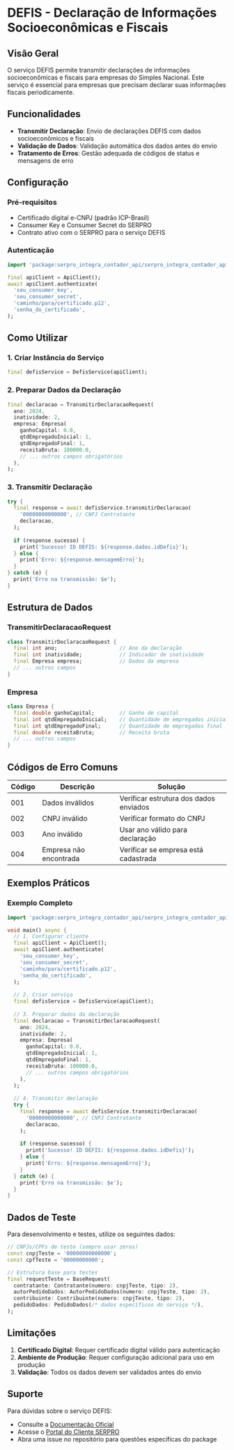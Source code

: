 # DEFIS - Declaração de Informações Socioeconômicas e Fiscais

## Visão Geral

O serviço DEFIS permite transmitir declarações de informações socioeconômicas e fiscais para empresas do Simples Nacional. Este serviço é essencial para empresas que precisam declarar suas informações fiscais periodicamente.

## Funcionalidades

- **Transmitir Declaração**: Envio de declarações DEFIS com dados socioeconômicos e fiscais
- **Validação de Dados**: Validação automática dos dados antes do envio
- **Tratamento de Erros**: Gestão adequada de códigos de status e mensagens de erro

## Configuração

### Pré-requisitos

- Certificado digital e-CNPJ (padrão ICP-Brasil)
- Consumer Key e Consumer Secret do SERPRO
- Contrato ativo com o SERPRO para o serviço DEFIS

### Autenticação

```dart
import 'package:serpro_integra_contador_api/serpro_integra_contador_api.dart';

final apiClient = ApiClient();
await apiClient.authenticate(
  'seu_consumer_key',
  'seu_consumer_secret', 
  'caminho/para/certificado.p12',
  'senha_do_certificado',
);
```

## Como Utilizar

### 1. Criar Instância do Serviço

```dart
final defisService = DefisService(apiClient);
```

### 2. Preparar Dados da Declaração

```dart
final declaracao = TransmitirDeclaracaoRequest(
  ano: 2024,
  inatividade: 2,
  empresa: Empresa(
    ganhoCapital: 0.0,
    qtdEmpregadoInicial: 1,
    qtdEmpregadoFinal: 1,
    receitaBruta: 100000.0,
    // ... outros campos obrigatórios
  ),
);
```

### 3. Transmitir Declaração

```dart
try {
  final response = await defisService.transmitirDeclaracao(
    '00000000000000', // CNPJ Contratante
    declaracao,
  );
  
  if (response.sucesso) {
    print('Sucesso! ID DEFIS: ${response.dados.idDefis}');
  } else {
    print('Erro: ${response.mensagemErro}');
  }
} catch (e) {
  print('Erro na transmissão: $e');
}
```

## Estrutura de Dados

### TransmitirDeclaracaoRequest

```dart
class TransmitirDeclaracaoRequest {
  final int ano;                    // Ano da declaração
  final int inatividade;            // Indicador de inatividade
  final Empresa empresa;            // Dados da empresa
  // ... outros campos
}
```

### Empresa

```dart
class Empresa {
  final double ganhoCapital;        // Ganho de capital
  final int qtdEmpregadoInicial;    // Quantidade de empregados inicial
  final int qtdEmpregadoFinal;      // Quantidade de empregados final
  final double receitaBruta;        // Receita bruta
  // ... outros campos
}
```

## Códigos de Erro Comuns

| Código | Descrição | Solução |
|--------|-----------|---------|
| 001 | Dados inválidos | Verificar estrutura dos dados enviados |
| 002 | CNPJ inválido | Verificar formato do CNPJ |
| 003 | Ano inválido | Usar ano válido para declaração |
| 004 | Empresa não encontrada | Verificar se empresa está cadastrada |

## Exemplos Práticos

### Exemplo Completo

```dart
import 'package:serpro_integra_contador_api/serpro_integra_contador_api.dart';

void main() async {
  // 1. Configurar cliente
  final apiClient = ApiClient();
  await apiClient.authenticate(
    'seu_consumer_key',
    'seu_consumer_secret', 
    'caminho/para/certificado.p12',
    'senha_do_certificado',
  );
  
  // 2. Criar serviço
  final defisService = DefisService(apiClient);
  
  // 3. Preparar dados da declaração
  final declaracao = TransmitirDeclaracaoRequest(
    ano: 2024,
    inatividade: 2,
    empresa: Empresa(
      ganhoCapital: 0.0,
      qtdEmpregadoInicial: 1,
      qtdEmpregadoFinal: 1,
      receitaBruta: 100000.0,
      // ... outros campos obrigatórios
    ),
  );
  
  // 4. Transmitir declaração
  try {
    final response = await defisService.transmitirDeclaracao(
      '00000000000000', // CNPJ Contratante
      declaracao,
    );
    
    if (response.sucesso) {
      print('Sucesso! ID DEFIS: ${response.dados.idDefis}');
    } else {
      print('Erro: ${response.mensagemErro}');
    }
  } catch (e) {
    print('Erro na transmissão: $e');
  }
}
```

## Dados de Teste

Para desenvolvimento e testes, utilize os seguintes dados:

```dart
// CNPJs/CPFs de teste (sempre usar zeros)
const cnpjTeste = '00000000000000';
const cpfTeste = '00000000000';

// Estrutura base para testes
final requestTeste = BaseRequest(
  contratante: Contratante(numero: cnpjTeste, tipo: 2),
  autorPedidoDados: AutorPedidoDados(numero: cnpjTeste, tipo: 2),
  contribuinte: Contribuinte(numero: cnpjTeste, tipo: 2),
  pedidoDados: PedidoDados(/* dados específicos do serviço */),
);
```

## Limitações

1. **Certificado Digital**: Requer certificado digital válido para autenticação
2. **Ambiente de Produção**: Requer configuração adicional para uso em produção
3. **Validação**: Todos os dados devem ser validados antes do envio

## Suporte

Para dúvidas sobre o serviço DEFIS:
- Consulte a [Documentação Oficial](https://apicenter.estaleiro.serpro.gov.br/documentacao/api-integra-contador/)
- Acesse o [Portal do Cliente SERPRO](https://cliente.serpro.gov.br)
- Abra uma issue no repositório para questões específicas do package
